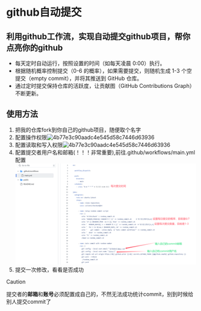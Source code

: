 # github自动提交

## 利用github工作流，实现自动提交github项目，帮你点亮你的github
- 每天定时自动运行，按照设置的时间（如每天凌晨 0:00）执行。
- 根据随机概率控制提交（0-6 的概率），如果需要提交，则随机生成 1-3 个空提交（empty commit），并将其推送到 GitHub 仓库。
- 通过定时提交保持仓库的活跃度，让贡献图（GitHub Contributions Graph）不断更新。

## 使用方法
1. 把我的仓库fork到你自己的github项目，随便取个名字
2. 配置操作权限![4b77e3c90aadc4e545d58c7446d63936](https://github.com/user-attachments/assets/423feb69-9ac7-49d6-adec-ee8b3d031c55)
3. 配置读取和写入权限![4b77e3c90aadc4e545d58c7446d63936](https://github.com/user-attachments/assets/6c7ec8c2-b982-47e3-adab-c7b57ce46eca)
4. 配置提交者用户名和邮箱(！！！非常重要),前往.github/workflows/main.yml配置 ![11](./public/QQ_1735964816192.png)
5. 提交一次修改，看看是否成功

> [!CAUTION] 
>提交者的**邮箱**和**账号**必须配置成自己的，不然无法成功统计commit，别到时候给别人提交commit了

